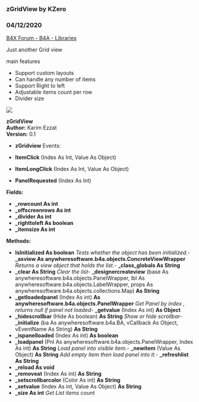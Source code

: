 ### zGridView by KZero
### 04/12/2020
[B4X Forum - B4A - Libraries](https://www.b4x.com/android/forum/threads/116225/)

Just another Grid view  
  
main features  
- Support custom layouts  
- Can handle any number of items  
- Support Right to left  
- Adjustable items count per row  
- Divider size  
  
  
![](https://www.b4x.com/android/forum/attachments/91630)  
  
  
  
**zGridView  
Author:** Karim Ezzat  
**Version:** 0.1  

- **zGridview**
Events:

- **ItemClick** (Index As Int, Value As Object)
- **ItemLongClick** (Index As Int, Value As Object)
- **PanelRequested** (Index As Int)

**Fields:**

- **\_rowcount As int**
- **\_offscreenrows As int**
- **\_divider As int**
- **\_righttoleft As boolean**
- **\_itemsize As int**

**Methods:**

- **IsInitialized As boolean**
*Tests whether the object has been initialized.*- **\_asview As anywheresoftware.b4a.objects.ConcreteViewWrapper**
*Returns a view object that holds the list.*- **\_class\_globals As String**
- **\_clear As String**
*Clear the list*- **\_designercreateview** (base As anywheresoftware.b4a.objects.PanelWrapper, lbl As anywheresoftware.b4a.objects.LabelWrapper, props As anywheresoftware.b4a.objects.collections.Map) **As String**
- **\_getloadedpanel** (Index As int) **As anywheresoftware.b4a.objects.PanelWrapper**
*Get Panel by index , returns null if panel not loaded*- **\_getvalue** (Index As int) **As Object**
- **\_hidescrollbar** (Hide As boolean) **As String**
*Show or hide scrollbar*- **\_initialize** (ba As anywheresoftware.b4a.BA, vCallback As Object, vEventName As String) **As String**
- **\_ispanelloaded** (Index As int) **As boolean**
- **\_loadpanel** (Pnl As anywheresoftware.b4a.objects.PanelWrapper, Index As int) **As String**
*Load panel into visible item.*- **\_newitem** (Value As Object) **As String**
*Add empty item then load panel into it.*- **\_refreshlist As String**
- **\_reload As void**
- **\_removeat** (Index As int) **As String**
- **\_setscrollbarcolor** (Color As int) **As String**
- **\_setvalue** (Index As int, Value As Object) **As String**
- **\_size As int**
*Get List items count*